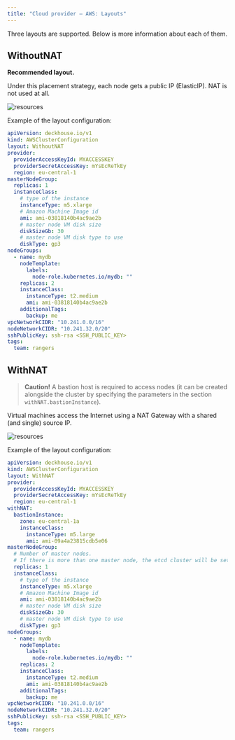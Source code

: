 ```yaml
---
title: "Cloud provider — AWS: Layouts"
---
```


Three layouts are supported. Below is more information about each of them.

## WithoutNAT

**Recommended layout.**

Under this placement strategy, each node gets a public IP (ElasticIP). NAT is not used at all.

![resources](https://docs.google.com/drawings/d/e/2PACX-1vQDR2iRcFO3Ra3hmdrYCuoHPP6m3DCArtZjmbQGMJL00xmR-F94IMJKx2jKqeiwe-KvbykqtCEjsR9c/pub?w=812&h=655)
<!--- source : https://docs.google.com/drawings/d/1JDmeSY12EoZ3zBfanEDY-QvSgLekzw6Tzjj2pgY8giM/edit --->

Example of the layout configuration:

```yaml
apiVersion: deckhouse.io/v1
kind: AWSClusterConfiguration
layout: WithoutNAT
provider:
  providerAccessKeyId: MYACCESSKEY
  providerSecretAccessKey: mYsEcReTkEy
  region: eu-central-1
masterNodeGroup:
  replicas: 1
  instanceClass:
    # type of the instance
    instanceType: m5.xlarge
    # Amazon Machine Image id
    ami: ami-03818140b4ac9ae2b
    # master node VM disk size
    diskSizeGb: 30
    # master node VM disk type to use
    diskType: gp3
nodeGroups:
  - name: mydb
    nodeTemplate:
      labels:
        node-role.kubernetes.io/mydb: ""
    replicas: 2
    instanceClass:
      instanceType: t2.medium
      ami: ami-03818140b4ac9ae2b
    additionalTags:
      backup: me
vpcNetworkCIDR: "10.241.0.0/16"
nodeNetworkCIDR: "10.241.32.0/20"
sshPublicKey: ssh-rsa <SSH_PUBLIC_KEY>
tags:
  team: rangers
```

## WithNAT

>**Caution!** A bastion host is required to access nodes (it can be created alongside the cluster by specifying the parameters in the section `withNAT.bastionInstance`).

Virtual machines access the Internet using a NAT Gateway with a shared (and single) source IP.

![resources](https://docs.google.com/drawings/d/e/2PACX-1vRS95L6rJr_SswWphLYYHN9GZLC3I0jpbKXbjr3935kqJdaeBIxmJyejKCOUdLPaKlY2Fk_zzNaGmE9/pub?w=1422&h=997)
<!--- source: https://docs.google.com/drawings/d/1UPzygO3w8wsRNHEna2uoYB-69qvW6zDYB5s1OumUOes/edit --->

Example of the layout configuration:

```yaml
apiVersion: deckhouse.io/v1
kind: AWSClusterConfiguration
layout: WithNAT
provider:
  providerAccessKeyId: MYACCESSKEY
  providerSecretAccessKey: mYsEcReTkEy
  region: eu-central-1
withNAT:
  bastionInstance:
    zone: eu-central-1a
    instanceClass:
      instanceType: m5.large
      ami: ami-09a4a23815cdb5e06
masterNodeGroup:
  # Number of master nodes.
  # If there is more than one master node, the etcd cluster will be set up automatically.
  replicas: 1
  instanceClass:
    # type of the instance
    instanceType: m5.xlarge
    # Amazon Machine Image id
    ami: ami-03818140b4ac9ae2b
    # master node VM disk size
    diskSizeGb: 30
    # master node VM disk type to use
    diskType: gp3
nodeGroups:
  - name: mydb
    nodeTemplate:
      labels:
        node-role.kubernetes.io/mydb: ""
    replicas: 2
    instanceClass:
      instanceType: t2.medium
      ami: ami-03818140b4ac9ae2b
    additionalTags:
      backup: me
vpcNetworkCIDR: "10.241.0.0/16"
nodeNetworkCIDR: "10.241.32.0/20"
sshPublicKey: ssh-rsa <SSH_PUBLIC_KEY>
tags:
  team: rangers
```
